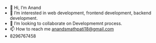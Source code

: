 - 👋 Hi, I’m Anand
- 👀 I’m interested in web development, frontend development, backend development.
- 💞️ I’m looking to collaborate on Developmemnt process.
- 📫 How to reach me anandsmathpati18@gmail.com
- 8296767458

<!---
Anandswamy18/Anandswamy18 is a ✨ special ✨ repository because its `README.md` (this file) appears on your GitHub profile.
You can click the Preview link to take a look at your changes.
--->

